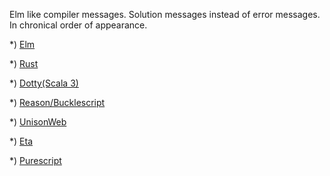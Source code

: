 Elm like compiler messages.
Solution messages instead of error messages.
In chronical order of appearance. 

*) [Elm](https://elm-lang.org/blog/compiler-errors-for-humans)

*) [Rust](https://blog.rust-lang.org/2016/08/10/Shape-of-errors-to-come.html)

*) [Dotty(Scala 3)](https://www.scala-lang.org/blog/2016/10/14/dotty-errors.html)

*) [Reason/Bucklescript](https://reasonml.github.io/blog/2017/08/25/way-nicer-error-messages.html)

*) [UnisonWeb](http://unisonweb.org/2018-08-07/update.html)

*) [Eta](https://twitter.com/jyothsnasrin/status/1037703436043603968)

*) [Purescript](https://www.youtube.com/watch?v=5AtyWgQ3vv0)


